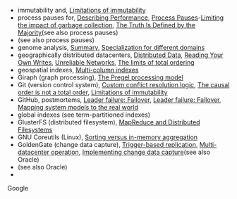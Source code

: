 * immutability and, [Limitations of immutability](ch11.html#idm140605756696928)
* process pauses for, [Describing Performance](ch01.html#idm140605785964304), [Process Pauses](ch08.html#ix_GCprocpause)-[Limiting the impact of garbage collection](ch08.html#idm140605760460272), [The Truth Is Defined by the Majority](ch08.html#idm140605760438896)(see also process pauses)
* (see also process pauses)
* genome analysis, [Summary](ch02.html#idm140605779250848), [Specialization for different domains](ch10.html#idm140605757417600)
* geographically distributed datacenters, [Distributed Data](part02.html#idm140605776535008), [Reading Your Own Writes](ch05.html#idm140605776121024), [Unreliable Networks](ch08.html#idm140605761103216), [The limits of total ordering](ch12.html#idm140605756053680)
* geospatial indexes, [Multi-column indexes](ch03.html#idm140605778045488)
* Giraph (graph processing), [The Pregel processing model](ch10.html#idm140605757547824)
* Git (version control system), [Custom conflict resolution logic](ch05.html#idm140605775892784), [The causal order is not a total order](ch09.html#idm140605759622240), [Limitations of immutability](ch11.html#idm140605756700784)
* GitHub, postmortems, [Leader failure: Failover](ch05.html#idm140605776290976), [Leader failure: Failover](ch05.html#idm140605776282384), [Mapping system models to the real world](ch08.html#idm140605760207888)
* global indexes (see term-partitioned indexes)
* GlusterFS (distributed filesystem), [MapReduce and Distributed Filesystems](ch10.html#idm140605758249408)
* GNU Coreutils (Linux), [Sorting versus in-memory aggregation](ch10.html#idm140605758360736)
* GoldenGate (change data capture), [Trigger-based replication](ch05.html#idm140605776189920), [Multi-datacenter operation](ch05.html#idm140605776021072), [Implementing change data capture](ch11.html#idm140605756968992)(see also Oracle)
* (see also Oracle)
* 
Google